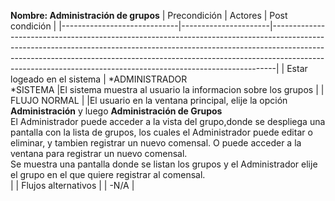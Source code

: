**Nombre: Administración de grupos**
| Precondición | Actores | Post condición |
|-----------------------------|----------------------|-------------------------------------------------------------------------------------------------------------------------------------------------------------------------------------------------------------------------------------------------------------------------------------------------------------------------|
| Estar logeado en el sistema | *ADMINISTRADOR<br>*SISTEMA |El sistema muestra al usuario la informacion sobre los grupos |
| FLUJO NORMAL | |El usuario en la ventana principal, elije la opción **Administración** y luego **Administración de Grupos** <br> El Administrador puede acceder a la vista del grupo,donde se despliega una pantalla con la lista de grupos, los cuales el Administrador puede editar o eliminar, y tambien registrar un nuevo comensal. O puede acceder a la ventana para registrar un nuevo comensal. <br> Se muestra una pantalla donde se listan los grupos y el Administrador elije el grupo en el que quiere registrar al comensal. <br> |
| Flujos alternativos | | -N/A |
